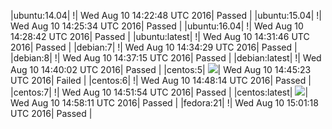 |ubuntu:14.04| \![](https://cdn.rawgit.com/Neilpang/letest/master/status/ubuntu-14.04.svg?1470838968)| Wed Aug 10 14:22:48 UTC 2016| Passed |
|ubuntu:15.04| \![](https://cdn.rawgit.com/Neilpang/letest/master/status/ubuntu-15.04.svg?1470839134)| Wed Aug 10 14:25:34 UTC 2016| Passed |
|ubuntu:16.04| \![](https://cdn.rawgit.com/Neilpang/letest/master/status/ubuntu-16.04.svg?1470839322)| Wed Aug 10 14:28:42 UTC 2016| Passed |
|ubuntu:latest| \![](https://cdn.rawgit.com/Neilpang/letest/master/status/ubuntu-latest.svg?1470839506)| Wed Aug 10 14:31:46 UTC 2016| Passed |
|debian:7| \![](https://cdn.rawgit.com/Neilpang/letest/master/status/debian-7.svg?1470839669)| Wed Aug 10 14:34:29 UTC 2016| Passed |
|debian:8| \![](https://cdn.rawgit.com/Neilpang/letest/master/status/debian-8.svg?1470839835)| Wed Aug 10 14:37:15 UTC 2016| Passed |
|debian:latest| \![](https://cdn.rawgit.com/Neilpang/letest/master/status/debian-latest.svg?1470840002)| Wed Aug 10 14:40:02 UTC 2016| Passed |
|centos:5| ![](https://cdn.rawgit.com/Neilpang/letest/master/status/centos-5.svg?1470840323)| Wed Aug 10 14:45:23 UTC 2016| Failed |
|centos:6| \![](https://cdn.rawgit.com/Neilpang/letest/master/status/centos-6.svg?1470840494)| Wed Aug 10 14:48:14 UTC 2016| Passed |
|centos:7| \![](https://cdn.rawgit.com/Neilpang/letest/master/status/centos-7.svg?1470840714)| Wed Aug 10 14:51:54 UTC 2016| Passed |
|centos:latest| ![](https://cdn.rawgit.com/Neilpang/letest/master/status/centos-latest.svg?1470841091)| Wed Aug 10 14:58:11 UTC 2016| Passed |
|fedora:21| \![](https://cdn.rawgit.com/Neilpang/letest/master/status/fedora-21.svg?1470841278)| Wed Aug 10 15:01:18 UTC 2016| Passed |
